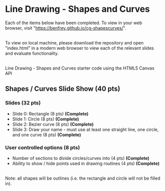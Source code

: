 # Line Drawing - Shapes and Curves

Each of the items below have been completed. To view in your web browser, visit "https://benfrey.github.io/cg-shapescurves/".
<br><br>

To view on local machine, please download the repository and open "index.html" in a modern web browser to view each of the relevant slides and evaluate functionality.
<br><br>

Line Drawing - Shapes and Curves starter code using the HTML5 Canvas API
<br>

## Shapes / Curves Slide Show (40 pts)

### Slides (32 pts)
- Slide 0: Rectangle (8 pts) **(Complete)**
- Slide 1: Circle (8 pts) **(Complete)**
- Slide 2: Bezier curve (8 pts) **(Complete)**
- Slide 3: Draw your name - must use at least one straight line, one circle, and one curve (8 pts) **(Complete)**
### User controlled options (8 pts)
- Number of sections to divide circles/curves into (4 pts) **(Complete)**
- Ability to show / hide points used in drawing routines (4 pts) **(Complete)**
<br><br>

Note: all shapes will be outlines (i.e. the rectangle and circle will not be filled in).
